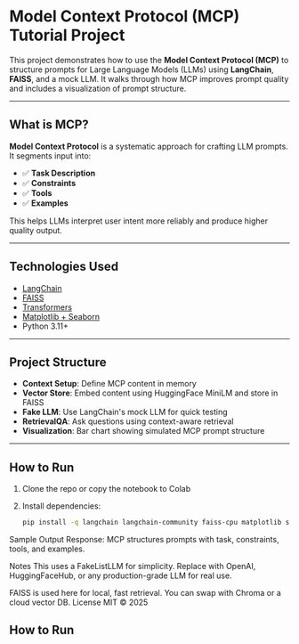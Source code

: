#  Model Context Protocol (MCP) Tutorial Project

This project demonstrates how to use the **Model Context Protocol (MCP)** to structure prompts for Large Language Models (LLMs) using **LangChain**, **FAISS**, and a mock LLM. It walks through how MCP improves prompt quality and includes a visualization of prompt structure.

---

## What is MCP?

**Model Context Protocol** is a systematic approach for crafting LLM prompts. It segments input into:
- ✅ **Task Description**
- ✅ **Constraints**
- ✅ **Tools**
- ✅ **Examples**

This helps LLMs interpret user intent more reliably and produce higher quality output.

---

## Technologies Used

- [LangChain](https://github.com/langchain-ai/langchain)
- [FAISS](https://github.com/facebookresearch/faiss)
- [Transformers](https://huggingface.co/docs/transformers)
- [Matplotlib + Seaborn](https://seaborn.pydata.org/)
- Python 3.11+

---

## Project Structure

- **Context Setup**: Define MCP content in memory
- **Vector Store**: Embed content using HuggingFace MiniLM and store in FAISS
- **Fake LLM**: Use LangChain's mock LLM for quick testing
- **RetrievalQA**: Ask questions using context-aware retrieval
- **Visualization**: Bar chart showing simulated MCP prompt structure

---

## How to Run

1. Clone the repo or copy the notebook to Colab
2. Install dependencies:

   ```bash
   pip install -q langchain langchain-community faiss-cpu matplotlib seaborn


Sample Output
Response: MCP structures prompts with task, constraints, tools, and examples.

Notes
This uses a FakeListLLM for simplicity. Replace with OpenAI, HuggingFaceHub, or any production-grade LLM for real use.

FAISS is used here for local, fast retrieval. You can swap with Chroma or a cloud vector DB.
License
MIT © 2025 

## How to Run
